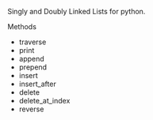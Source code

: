 Singly and Doubly Linked Lists for python.

Methods

- traverse
- print
- append
- prepend
- insert
- insert_after
- delete
- delete_at_index
- reverse
